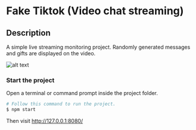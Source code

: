 # Fake Tiktok (Video chat streaming)

## Description

A simple live streaming monitoring project. Randomly generated messages and gifts are displayed on the video.

![alt text](public/screenshot/preview.gif?raw=true)

### Start the project

Open a terminal or command prompt inside the project folder.

```Bash
# Follow this command to run the project.
$ npm start
```

Then visit http://127.0.0.1:8080/
